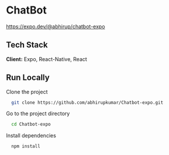 # ChatBot

https://expo.dev/@abhirup/chatbot-expo

## Tech Stack

**Client:** Expo, React-Native, React

## Run Locally

Clone the project

```bash
  git clone https://github.com/abhirupkumar/Chatbot-expo.git
```

Go to the project directory

```bash
  cd Chatbot-expo
```

Install dependencies

```bash
  npm install
```
